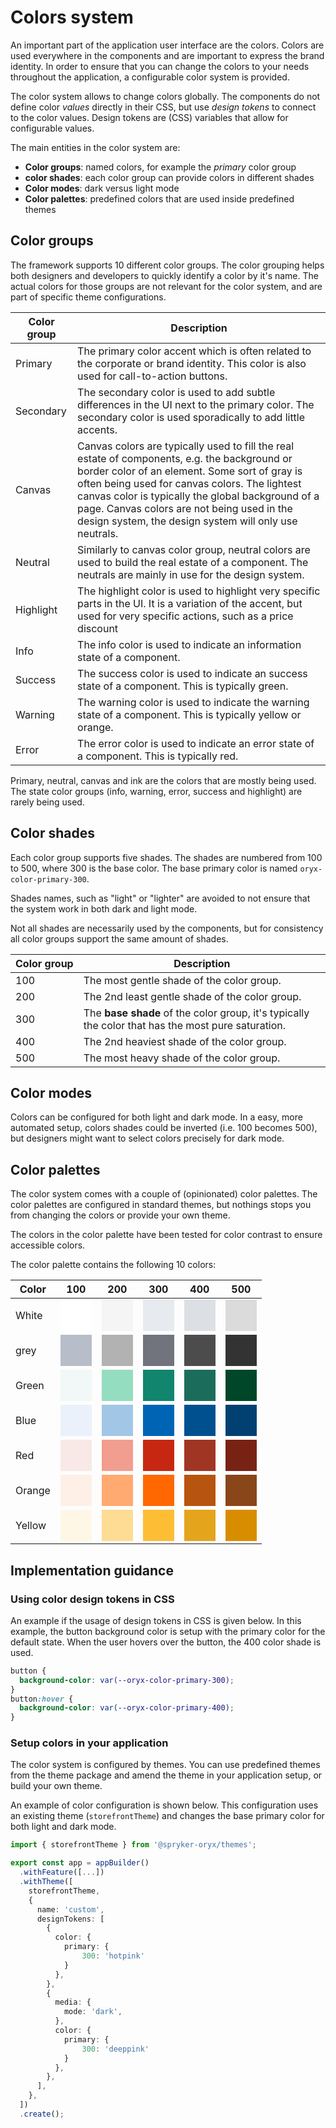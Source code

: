 # Colors system

An important part of the application user interface are the colors. Colors are used everywhere in the components and are important to express the brand identity. In order to ensure that you can change the colors to your needs throughout the application, a configurable color system is provided.

The color system allows to change colors globally. The components do not define color _values_ directly in their CSS, but use _design tokens_ to connect to the color values. Design tokens are (CSS) variables that allow for configurable values.

The main entities in the color system are:

- **Color groups**: named colors, for example the _primary_ color group
- **color shades**: each color group can provide colors in different shades
- **Color modes**: dark versus light mode
- **Color palettes**: predefined colors that are used inside predefined themes

## Color groups

The framework supports 10 different color groups. The color grouping helps both designers and developers to quickly identify a color by it's name. The actual colors for those groups are not relevant for the color system, and are part of specific theme configurations.

| Color group | Description                                                                                                                                                                                                                                                                                                                                                  |
| ----------- | ------------------------------------------------------------------------------------------------------------------------------------------------------------------------------------------------------------------------------------------------------------------------------------------------------------------------------------------------------------ |
| Primary     | The primary color accent which is often related to the corporate or brand identity. This color is also used for call-to-action buttons.                                                                                                                                                                                                                      |
| Secondary   | The secondary color is used to add subtle differences in the UI next to the primary color. The secondary color is used sporadically to add little accents.                                                                                                                                                                                                   |
| Canvas      | Canvas colors are typically used to fill the real estate of components, e.g. the background or border color of an element. Some sort of gray is often being used for canvas colors. The lightest canvas color is typically the global background of a page. Canvas colors are not being used in the design system, the design system will only use neutrals. |
| Neutral     | Similarly to canvas color group, neutral colors are used to build the real estate of a component. The neutrals are mainly in use for the design system.                                                                                                                                                                                                      |
| Highlight   | The highlight color is used to highlight very specific parts in the UI. It is a variation of the accent, but used for very specific actions, such as a price discount                                                                                                                                                                                        |
| Info        | The info color is used to indicate an information state of a component.                                                                                                                                                                                                                                                                                      |
| Success     | The success color is used to indicate an success state of a component. This is typically green.                                                                                                                                                                                                                                                              |
| Warning     | The warning color is used to indicate the warning state of a component. This is typically yellow or orange.                                                                                                                                                                                                                                                  |
| Error       | The error color is used to indicate an error state of a component. This is typically red.                                                                                                                                                                                                                                                                    |

Primary, neutral, canvas and ink are the colors that are mostly being used. The state color groups (info, warning, error, success and highlight) are rarely being used.

## Color shades

Each color group supports five shades. The shades are numbered from 100 to 500, where 300 is the base color. The base primary color is named `oryx-color-primary-300`.

Shades names, such as "light" or "lighter" are avoided to not ensure that the system work in both dark and light mode.

Not all shades are necessarily used by the components, but for consistency all color groups support the same amount of shades.

| Color&nbsp;group | Description                                                                                        |
| ---------------- | -------------------------------------------------------------------------------------------------- |
| 100              | The most gentle shade of the color group.                                                          |
| 200              | The 2nd least gentle shade of the color group.                                                     |
| 300              | The **base shade** of the color group, it's typically the color that has the most pure saturation. |
| 400              | The 2nd heaviest shade of the color group.                                                         |
| 500              | The most heavy shade of the color group.                                                           |

## Color modes

Colors can be configured for both light and dark mode. In a easy, more automated setup, colors shades could be inverted (i.e. 100 becomes 500), but designers might want to select colors precisely for dark mode.

## Color palettes

The color system comes with a couple of (opinionated) color palettes. The color palettes are configured in standard themes, but nothings stops you from changing the colors or provide your own theme.

The colors in the color palette have been tested for color contrast to ensure accessible colors.

The color palette contains the following 10 colors:

<style>c {display:block;width:50px;height:50px;background-color: var(--c)}</style>

| Color  | 100                          | 200                          | 300                          | 400                          | 500                          |
| ------ | ---------------------------- | ---------------------------- | ---------------------------- | ---------------------------- | ---------------------------- |
| White  | <c style="--c:#FFFFFF;"></c> | <c style="--c:#F5F5F5;"></c> | <c style="--c:#E7EAEE;"></c> | <c style="--c:#DCE0E5;"></c> | <c style="--c:#DBDBDB;"></c> |
| grey   | <c style="--c:#B7BEC9;"></c> | <c style="--c:#B2B2B2;"></c> | <c style="--c:#71747C;"></c> | <c style="--c:#4C4C4C;"></c> | <c style="--c:#333333;"></c> |
| Green  | <c style="--c:#F1F8F7;"></c> | <c style="--c:#94DDC0;"></c> | <c style="--c:#11856E;"></c> | <c style="--c:#1C6C5C;"></c> | <c style="--c:#004628;"></c> |
| Blue   | <c style="--c:#EAF1FA;"></c> | <c style="--c:#A2C6E5;"></c> | <c style="--c:#0064B4;"></c> | <c style="--c:#005090;"></c> | <c style="--c:#034072;"></c> |
| Red    | <c style="--c:#F8E9E6;"></c> | <c style="--c:#F19D8F;"></c> | <c style="--c:#C72712;"></c> | <c style="--c:#A03523;"></c> | <c style="--c:#782214;"></c> |
| Orange | <c style="--c:#FEF0E6;"></c> | <c style="--c:#FFAA70;"></c> | <c style="--c:#FF6800;"></c> | <c style="--c:#B7540F;"></c> | <c style="--c:#894618;"></c> |
| Yellow | <c style="--c:#FFF7E6;"></c> | <c style="--c:#FEDC93;"></c> | <c style="--c:#FDBE36;"></c> | <c style="--c:#E4A41C;"></c> | <c style="--c:#D88D00;"></c> |

## Implementation guidance

### Using color design tokens in CSS

An example if the usage of design tokens in CSS is given below. In this example, the button background color is setup with the primary color for the default state. When the user hovers over the button, the 400 color shade is used.

```css
button {
  background-color: var(--oryx-color-primary-300);
}
button:hover {
  background-color: var(--oryx-color-primary-400);
}
```

### Setup colors in your application

The color system is configured by themes. You can use predefined themes from the theme package and amend the theme in your application setup, or build your own theme.

An example of color configuration is shown below. This configuration uses an existing theme (`storefrontTheme`) and changes the base primary color for both light and dark mode.

```ts
import { storefrontTheme } from '@spryker-oryx/themes';

export const app = appBuilder()
  .withFeature([...])
  .withTheme([
    storefrontTheme,
    {
      name: 'custom',
      designTokens: [
        {
          color: {
            primary: {
                300: 'hotpink'
            }
          },
        },
        {
          media: {
            mode: 'dark',
          },
          color: {
            primary: {
                300: 'deeppink'
            }
          },
        },
      ],
    },
  ])
  .create();

```

